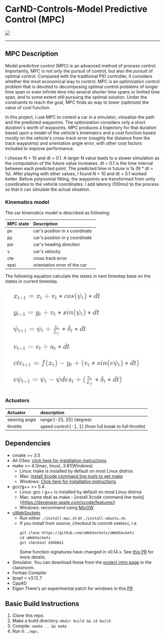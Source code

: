 # CarND-Controls-Model Predictive Control (MPC)

<img src="./graph/result.gif">

---

## MPC Description
Model predictive control (MPC) is an advanced method of process control. Importantly, MPC is not only the pursuit of control, but also the pursuit of optimal control. Compared with the traditional PID controller, it considers whether the most economical way to control. 
MPC is an optimization control problem that is devoted to decomposing optimal control problems of longer time span or even infinite time into several shorter time spans or limited time span, and to some extent still pursuing the optimal solution. Under the constraints to reach the goal, MPC finds an way to lower (optimize) the value of cost function. 

In this project, I use MPC to control a car in a simulator, visiualize the path and the predicted waypoints. The optimization considers only a short duration's worth of waypoints. MPC produces a trajectory for that duration based upon a model of the vehicle's kinematics and a cost function based mostly on the vehicle's cross-track error (roughly the distance from the track waypoints) and orientation angle error, with other cost factors included to improve performance.  

I choose N = 10 and dt = 0.1. A larger N value leads to a slower simulation as the computation of the future value increases. dt = 0.1 is the time interval between each predicted point. The predicted time in future is 1s (N * dt = 1s). After playing with other values, I found N = 10 and dt = 0.1 worked better. Before polynomial fitting, the waypoints are transformed from unity coordinates to the vehicle coordinates. I add latency (100ms) to the process so that it can simulate the actual situation.

### Kinematics model
The car kinematics model is described as following:

| MPC state    | Description |
| :--------   |  :-----  | 
| px          | car's position in x coordinate   | 
| py         | car's position in y coordinate    |
| psi           | car's heading direction       | 
| v           | car's velocity       |
| cte           | cross track error       | 
| epsi           | orientation error of the car |

The following equation calculate the states in next timestep base on the states in current timestep.

<img src="./graph/eq.png">

### Actuators
|Actuator| description |
|:----| :----|
| steering angle | range:[-25, 25] (degree) |
|throttle| speed control:[-1, 1] (from full break to full throttle)|

###

## Dependencies

* cmake >= 3.5
 * All OSes: [click here for installation instructions](https://cmake.org/install/)
* make >= 4.1(mac, linux), 3.81(Windows)
  * Linux: make is installed by default on most Linux distros
  * Mac: [install Xcode command line tools to get make](https://developer.apple.com/xcode/features/)
  * Windows: [Click here for installation instructions](http://gnuwin32.sourceforge.net/packages/make.htm)
* gcc/g++ >= 5.4
  * Linux: gcc / g++ is installed by default on most Linux distros
  * Mac: same deal as make - [install Xcode command line tools]((https://developer.apple.com/xcode/features/)
  * Windows: recommend using [MinGW](http://www.mingw.org/)
* [uWebSockets](https://github.com/uWebSockets/uWebSockets)
  * Run either `./install-mac.sh` or `./install-ubuntu.sh`.
  * If you install from source, checkout to commit `e94b6e1`, i.e.
    ```
    git clone https://github.com/uWebSockets/uWebSockets 
    cd uWebSockets
    git checkout e94b6e1
    ```
    Some function signatures have changed in v0.14.x. See [this PR](https://github.com/udacity/CarND-MPC-Project/pull/3) for more details.
* Simulator. You can download these from the [project intro page](https://github.com/udacity/self-driving-car-sim/releases) in the classroom.
* Fortran Compiler
* Ipopt > v3.12.7
* CppAD
* Eigen
There's an experimental patch for windows in this [PR](https://github.com/udacity/CarND-PID-Control-Project/pull/3)

## Basic Build Instructions

1. Clone this repo.
2. Make a build directory: `mkdir build && cd build`
3. Compile: `cmake .. && make`
4. Run it: `./mpc`. 














